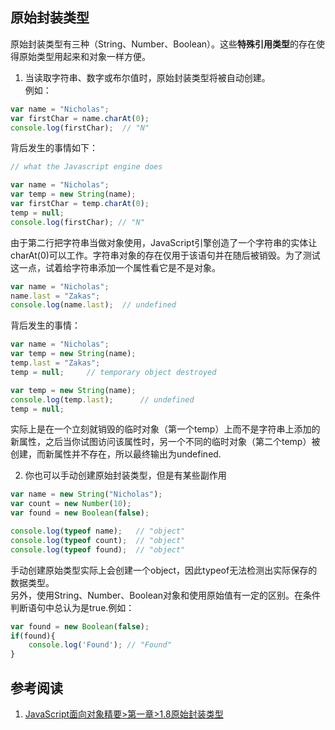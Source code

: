 ## 原始封装类型
原始封装类型有三种（String、Number、Boolean）。这些**特殊引用类型**的存在使得原始类型用起来和对象一样方便。

1. 当读取字符串、数字或布尔值时，原始封装类型将被自动创建。  
 例如：
```js
var name = "Nicholas";
var firstChar = name.charAt(0);  
console.log(firstChar);  // "N"
```
背后发生的事情如下：
```js
// what the Javascript engine does

var name = "Nicholas";
var temp = new String(name);
var firstChar = temp.charAt(0);
temp = null;
console.log(firstChar); // "N"
```
由于第二行把字符串当做对象使用，JavaScript引擎创造了一个字符串的实体让charAt(0)可以工作。字符串对象的存在仅用于该语句并在随后被销毁。为了测试这一点，试着给字符串添加一个属性看它是不是对象。
```js
var name = "Nicholas";
name.last = "Zakas";
console.log(name.last);  // undefined
```
背后发生的事情：
```js
var name = "Nicholas";
var temp = new String(name);
temp.last = "Zakas";
temp = null;     // temporary object destroyed

var temp = new String(name);
console.log(temp.last);      // undefined
temp = null;
```
实际上是在一个立刻就销毁的临时对象（第一个temp）上而不是字符串上添加的新属性，之后当你试图访问该属性时，另一个不同的临时对象（第二个temp）被创建，而新属性并不存在，所以最终输出为undefined.

2. 你也可以手动创建原始封装类型，但是有某些副作用
```js
var name = new String("Nicholas");
var count = new Number(10);
var found = new Boolean(false);

console.log(typeof name);   // "object"
console.log(typeof count);  // "object"
console.log(typeof found);  // "object"
```
手动创建原始类型实际上会创建一个object，因此typeof无法检测出实际保存的数据类型。    
另外，使用String、Number、Boolean对象和使用原始值有一定的区别。在条件判断语句中总认为是true.例如：
```js
var found = new Boolean(false);
if(found){
    console.log('Found'); // "Found"
}
```

## 参考阅读
1. [JavaScript面向对象精要>第一章>1.8原始封装类型]()